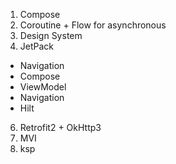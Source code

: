 1. Compose
2. Coroutine + Flow for asynchronous
3. Design System
4. JetPack
- Navigation
- Compose
- ViewModel
- Navigation
- Hilt
6. Retrofit2 + OkHttp3
7. MVI
8. ksp 
